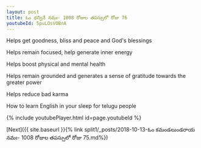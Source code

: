 ```yaml
---
layout: post
title: ఓం ధన్వినే నమః- 1008 రోజుల తపస్సులో రోజు 76
youtubeId: 5puLOsVOBnA
---
```

 
 
Helps get goodness, bliss and peace and God's blessings
 
Helps remain focused, help generate inner energy 
 
Helps boost physical and mental health 
 
Helps remain grounded and generates a sense of gratitude towards the greater power 
 
Helps reduce bad karma
 
How to learn English in your sleep for telugu people
 
 
 
 


{% include youtubePlayer.html id=page.youtubeId %}
 
[Next]({{ site.baseurl }}{% link split1/_posts/2018-10-13-ఓం కమండలుండరాయ నమః- 1008 రోజుల తపస్సులో రోజు 75.md%})
 

